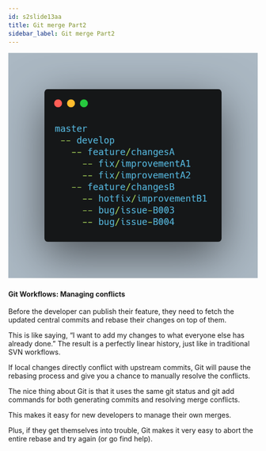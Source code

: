 ```yaml
---
id: s2slide13aa
title: Git merge Part2
sidebar_label: Git merge Part2
---
```




![xxx](https://raw.githubusercontent.com/ChickenKyiv/awesome-git-article/master/img/merge/simple-git-flow.png)

#### Git Workflows: Managing conflicts

Before the developer can publish their feature, they need to fetch the updated central commits and rebase their changes on top of them.

This is like saying, “I want to add my changes to what everyone else has already done.” The result is a perfectly linear history, just like in traditional SVN workflows.

If local changes directly conflict with upstream commits, Git will pause the rebasing process and give you a chance to manually resolve the conflicts.

The nice thing about Git is that it uses the same git status and git add commands for both generating commits and resolving merge conflicts.

This makes it easy for new developers to manage their own merges.

Plus, if they get themselves into trouble, Git makes it very easy to abort the entire rebase and try again (or go find help).
